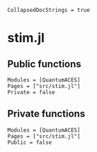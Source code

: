```@meta
CollapsedDocStrings = true
```

# stim.jl

## Public functions

```@autodocs
Modules = [QuantumACES]
Pages = ["src/stim.jl"]
Private = false
```

## Private functions

```@autodocs
Modules = [QuantumACES]
Pages = ["src/stim.jl"]
Public = false
```
